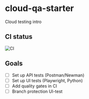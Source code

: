 # cloud-qa-starter
Cloud testing intro
## CI status

![CI](https://github.com/secureit-code/cloud-qa-starter/actions/workflows/ci.yml/badge.svg?branch=main)
## Goals
- [ ] Set up API tests (Postman/Newman)
- [ ] Set up UI tests (Playwright, Python)
- [ ] Add quality gates in CI
- [ ] Branch protection UI-test
